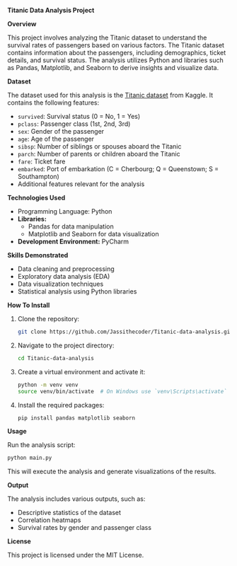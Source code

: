 **Titanic Data Analysis Project**

**Overview**

This project involves analyzing the Titanic dataset to understand the survival rates of passengers based on various factors. The Titanic dataset contains information about the passengers, including demographics, ticket details, and survival status. The analysis utilizes Python and libraries such as Pandas, Matplotlib, and Seaborn to derive insights and visualize data.

**Dataset**

The dataset used for this analysis is the [Titanic dataset](https://www.kaggle.com/c/titanic/data) from Kaggle. It contains the following features:

- `survived`: Survival status (0 = No, 1 = Yes)
- `pclass`: Passenger class (1st, 2nd, 3rd)
- `sex`: Gender of the passenger
- `age`: Age of the passenger
- `sibsp`: Number of siblings or spouses aboard the Titanic
- `parch`: Number of parents or children aboard the Titanic
- `fare`: Ticket fare
- `embarked`: Port of embarkation (C = Cherbourg; Q = Queenstown; S = Southampton)
- Additional features relevant for the analysis



**Technologies Used**
- Programming Language: Python
- **Libraries:** 
  - Pandas for data manipulation
  - Matplotlib and Seaborn for data visualization
- **Development Environment:** PyCharm

**Skills Demonstrated**
- Data cleaning and preprocessing
- Exploratory data analysis (EDA)
- Data visualization techniques
- Statistical analysis using Python libraries

**How To Install**

1. Clone the repository:
   ```bash
   git clone https://github.com/Jassithecoder/Titanic-data-analysis.git
   ```

2. Navigate to the project directory:
   ```bash
   cd Titanic-data-analysis
   ```

3. Create a virtual environment and activate it:
   ```bash
   python -m venv venv
   source venv/bin/activate  # On Windows use `venv\Scripts\activate`
   ```

4. Install the required packages:
   ```bash
   pip install pandas matplotlib seaborn
   ```

**Usage**

Run the analysis script:
```bash
python main.py
```

This will execute the analysis and generate visualizations of the results.

**Output**

The analysis includes various outputs, such as:

- Descriptive statistics of the dataset
- Correlation heatmaps
- Survival rates by gender and passenger class


**License**

This project is licensed under the MIT License.


